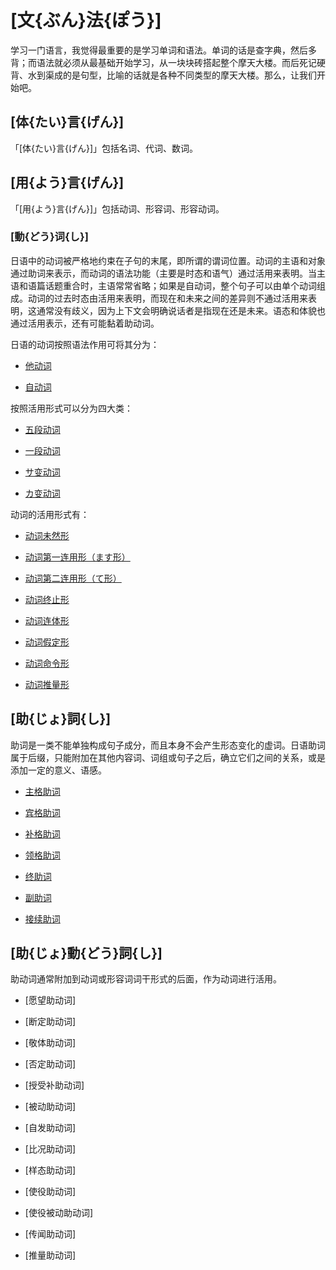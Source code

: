 # [文{ぶん}法{ぽう}]

学习一门语言，我觉得最重要的是学习单词和语法。单词的话是查字典，然后多背；而语法就必须从最基础开始学习，从一块块砖搭起整个摩天大楼。而后死记硬背、水到渠成的是句型，比喻的话就是各种不同类型的摩天大楼。那么，让我们开始吧。

## [体{たい}言{げん}]

「[体{たい}言{げん}]」包括名词、代词、数词。

## [用{よう}言{げん}]

「[用{よう}言{げん}]」包括动词、形容词、形容动词。

### [動{どう}词{し}]

日语中的动词被严格地约束在子句的末尾，即所谓的谓词位置。动词的主语和对象通过助词来表示，而动词的语法功能（主要是时态和语气）通过活用来表明。当主语和语篇话题重合时，主语常常省略；如果是自动词，整个句子可以由单个动词组成。动词的过去时态由活用来表明，而现在和未来之间的差异则不通过活用来表明，这通常没有歧义，因为上下文会明确说话者是指现在还是未来。语态和体貌也通过活用表示，还有可能黏着助动词。

日语的动词按照语法作用可将其分为：

- [他动词](doushi.md#1)

- [自动词](doushi.md#2)

按照活用形式可以分为四大类：

- [五段动词](doushi.md#1_1)

- [一段动词](doushi.md#2_1)

- [サ变动词](doushi.md#3)

- [カ变动词](doushi.md#4)

动词的活用形式有：

- [动词未然形](doushi1.md)

- [动词第一连用形（ます形）](doushi2.md)

- [动词第二连用形（て形）](doushi3.md)

- [动词终止形](doushi4.md)

- [动词连体形](doushi5.md)

- [动词假定形](doushi6.md)

- [动词命令形](doushi7.md)

- [动词推量形](doushi8.md)

## [助{じょ}詞{し}]

助词是一类不能单独构成句子成分，而且本身不会产生形态变化的虚词。日语助词属于后缀，只能附加在其他内容词、词组或句子之后，确立它们之间的关系，或是添加一定的意义、语感。

- [主格助词](kakujyoshi.md#_2)

- [宾格助词](kakujyoshi.md#_3)

- [补格助词](kakujyoshi.md#_4)

- [领格助词](kakujyoshi.md#_5)

- [终助词](shuujyoshi.md)

- [副助词](fukujyoshi.md)

- [接续助词](setsuzokujyoshi.md)

## [助{じょ}動{どう}詞{し}]

助动词通常附加到动词或形容词词干形式的后面，作为动词进行活用。

- [愿望助动词]

- [断定助动词]

- [敬体助动词]

- [否定助动词]

- [授受补助动词]

- [被动助动词]

- [自发助动词]

- [比况助动词]

- [样态助动词]

- [使役助动词]

- [使役被动助动词]

- [传闻助动词]

- [推量助动词]


















